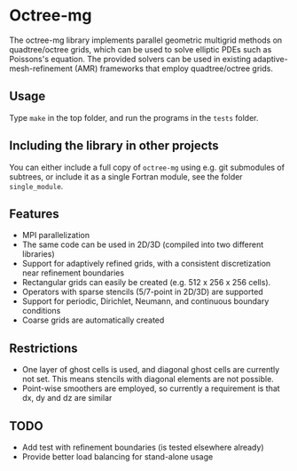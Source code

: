 Octree-mg
==

The octree-mg library implements parallel geometric multigrid methods on
quadtree/octree grids, which can be used to solve elliptic PDEs such as
Poissons's equation. The provided solvers can be used in existing
adaptive-mesh-refinement (AMR) frameworks that employ quadtree/octree grids.

## Usage

Type `make` in the top folder, and run the programs in the `tests` folder.

## Including the library in other projects

You can either include a full copy of `octree-mg` using e.g. git submodules of subtrees, or include it as a single Fortran module, see the folder `single_module`.

## Features

* MPI parallelization
* The same code can be used in 2D/3D (compiled into two different libraries)
* Support for adaptively refined grids, with a consistent discretization near refinement boundaries
* Rectangular grids can easily be created (e.g. 512 x 256 x 256 cells).
* Operators with sparse stencils (5/7-point in 2D/3D) are supported
* Support for periodic, Dirichlet, Neumann, and continuous boundary conditions
* Coarse grids are automatically created

## Restrictions

* One layer of ghost cells is used, and diagonal ghost cells are currently not set. This
  means stencils with diagonal elements are not possible.
* Point-wise smoothers are employed, so currently a requirement is that dx, dy and dz are similar

## TODO

* Add test with refinement boundaries (is tested elsewhere already)
* Provide better load balancing for stand-alone usage
